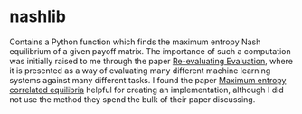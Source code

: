 # nashlib

Contains a Python function which finds the maximum entropy Nash equilibrium of a given payoff matrix.
The importance of such a computation was initially raised to me through the paper [Re-evaluating Evaluation](https://arxiv.org/abs/1806.02643), where it is presented as a way of evaluating many different machine learning systems against many different tasks.
I found the paper [Maximum entropy correlated equilibria](http://proceedings.mlr.press/v2/ortiz07a/ortiz07a.pdf) helpful for creating an implementation, although I did not use the method they spend the bulk of their paper discussing.
